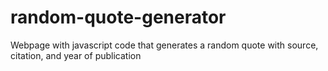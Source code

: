 # random-quote-generator
Webpage with javascript code that generates a random quote with source, citation, and year of publication
